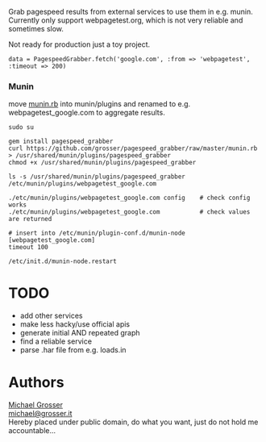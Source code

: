 Grab pagespeed results from external services to use them in e.g. munin.<br/>
Currently only support webpagetest.org, which is not very reliable and sometimes slow.

Not ready for production just a toy project.

    data = PagespeedGrabber.fetch('google.com', :from => 'webpagetest', :timeout => 200)

### Munin
move [munin.rb](https://github.com/grosser/pagespeed_grabber/raw/master/munin.rb) into munin/plugins and renamed to e.g. webpagetest_google.com to aggregate results.

    sudo su

    gem install pagespeed_grabber
    curl https://github.com/grosser/pagespeed_grabber/raw/master/munin.rb > /usr/shared/munin/plugins/pagespeed_grabber
    chmod +x /usr/shared/munin/plugins/pagespeed_grabber

    ls -s /usr/shared/munin/plugins/pagespeed_grabber /etc/munin/plugins/webpagetest_google.com

    ./etc/munin/plugins/webpagetest_google.com config    # check config works
    ./etc/munin/plugins/webpagetest_google.com           # check values are returned

    # insert into /etc/munin/plugin-conf.d/munin-node
    [webpagetest_google.com]
    timeout 100

    /etc/init.d/munin-node.restart


TODO
====
 - add other services
 - make less hacky/use official apis
 - generate initial AND repeated graph
 - find a reliable service
 - parse .har file from e.g. loads.in

Authors
=======
[Michael Grosser](http://grosser.it)<br/>
michael@grosser.it<br/>
Hereby placed under public domain, do what you want, just do not hold me accountable...
